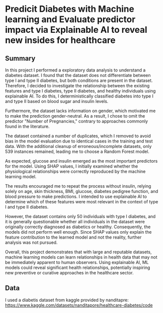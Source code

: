 # Predicit Diabetes with Machine learning and Evaluate predictor impact via Explainable AI to reveal new insides for healthcare

## Summary

In this project I performed a exploratory data analysis to understand a diabetes dataset. I found that the dataset does not differentiate between type I and type II diabetes, but both conditions are present in the dataset. Therefore, I decided to investigate the relationship between the existing features and type I diabetes, type II diabetes, and healthy individuals using explainable AI. To do this, I deterministically classified diabetes into type I and type II based on blood sugar and insulin levels. <br>

Furthermore, the dataset lacks information on gender, which motivated me to make the prediction gender-neutral. As a result, I chose to omit the predictor "Number of Pregnancies," contrary to approaches commonly found in the literature.<br>

The dataset contained a number of duplicates, which I removed to avoid bias in the model evaluation due to identical cases in the training and test data. With the additional cleanup of erroneous/incomplete datasets, only 539 instances remained, leading me to choose a Random Forest model.<br>

As expected, glucose and insulin emerged as the most important predictors for the model. Using SHAP values, I initially examined whether the physiological relationships were correctly reproduced by the machine learning model. <br>

The results encouraged me to repeat the process without insulin, relying solely on age, skin thickness, BMI, glucose, diabetes pedigree function, and blood pressure to make predictions. I intended to use explainable AI to determine which of these features were most relevant in the context of type I and type II diabetes. <br>

However, the dataset contains only 50 individuals with type I diabetes, and it is generally questionable whether all individuals in the dataset were originally correctly diagnosed as diabetics or healthy. Consequently, the models did not perform well enough. Since SHAP values only explain the feature contribution to the learned model and not the reality, further analysis was not pursued. <br>

Overall, this project demonstrates that with large and reputable datasets, machine learning models can learn relationships in health data that may not be immediately apparent to human observers. Using explainable AI, ML models could reveal significant health relationships, potentially inspiring new preventive or curative approaches in the healthcare sector.<br>


## Data

I used a diabetis dataset from kaggle provided by nanditapre:<br>
https://www.kaggle.com/datasets/nanditapore/healthcare-diabetes/code

